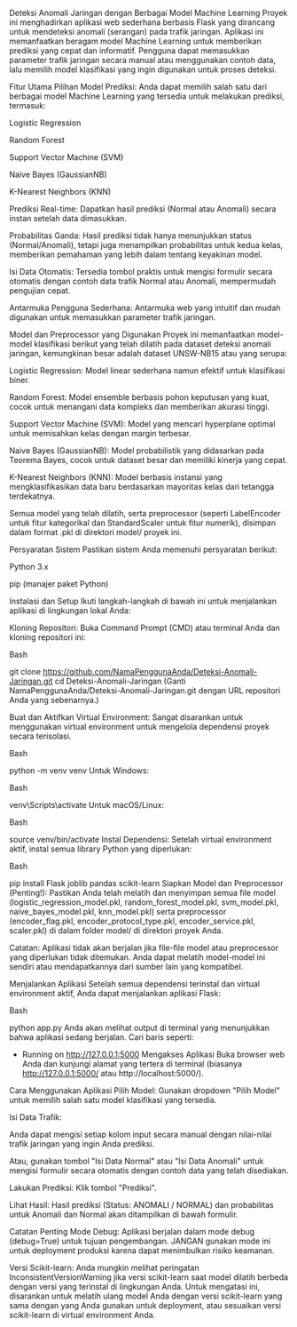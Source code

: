 Deteksi Anomali Jaringan dengan Berbagai Model Machine Learning
Proyek ini menghadirkan aplikasi web sederhana berbasis Flask yang dirancang untuk mendeteksi anomali (serangan) pada trafik jaringan. Aplikasi ini memanfaatkan beragam model Machine Learning untuk memberikan prediksi yang cepat dan informatif. Pengguna dapat memasukkan parameter trafik jaringan secara manual atau menggunakan contoh data, lalu memilih model klasifikasi yang ingin digunakan untuk proses deteksi.

Fitur Utama
Pilihan Model Prediksi: Anda dapat memilih salah satu dari berbagai model Machine Learning yang tersedia untuk melakukan prediksi, termasuk:

Logistic Regression

Random Forest

Support Vector Machine (SVM)

Naive Bayes (GaussianNB)

K-Nearest Neighbors (KNN)

Prediksi Real-time: Dapatkan hasil prediksi (Normal atau Anomali) secara instan setelah data dimasukkan.

Probabilitas Ganda: Hasil prediksi tidak hanya menunjukkan status (Normal/Anomali), tetapi juga menampilkan probabilitas untuk kedua kelas, memberikan pemahaman yang lebih dalam tentang keyakinan model.

Isi Data Otomatis: Tersedia tombol praktis untuk mengisi formulir secara otomatis dengan contoh data trafik Normal atau Anomali, mempermudah pengujian cepat.

Antarmuka Pengguna Sederhana: Antarmuka web yang intuitif dan mudah digunakan untuk memasukkan parameter trafik jaringan.

Model dan Preprocessor yang Digunakan
Proyek ini memanfaatkan model-model klasifikasi berikut yang telah dilatih pada dataset deteksi anomali jaringan, kemungkinan besar adalah dataset UNSW-NB15 atau yang serupa:

Logistic Regression: Model linear sederhana namun efektif untuk klasifikasi biner.

Random Forest: Model ensemble berbasis pohon keputusan yang kuat, cocok untuk menangani data kompleks dan memberikan akurasi tinggi.

Support Vector Machine (SVM): Model yang mencari hyperplane optimal untuk memisahkan kelas dengan margin terbesar.

Naive Bayes (GaussianNB): Model probabilistik yang didasarkan pada Teorema Bayes, cocok untuk dataset besar dan memiliki kinerja yang cepat.

K-Nearest Neighbors (KNN): Model berbasis instansi yang mengklasifikasikan data baru berdasarkan mayoritas kelas dari tetangga terdekatnya.

Semua model yang telah dilatih, serta preprocessor (seperti LabelEncoder untuk fitur kategorikal dan StandardScaler untuk fitur numerik), disimpan dalam format .pkl di direktori model/ proyek ini.

Persyaratan Sistem
Pastikan sistem Anda memenuhi persyaratan berikut:

Python 3.x

pip (manajer paket Python)

Instalasi dan Setup
Ikuti langkah-langkah di bawah ini untuk menjalankan aplikasi di lingkungan lokal Anda:

Kloning Repositori:
Buka Command Prompt (CMD) atau terminal Anda dan kloning repositori ini:

Bash

git clone https://github.com/NamaPenggunaAnda/Deteksi-Anomali-Jaringan.git
cd Deteksi-Anomali-Jaringan
(Ganti NamaPenggunaAnda/Deteksi-Anomali-Jaringan.git dengan URL repositori Anda yang sebenarnya.)

Buat dan Aktifkan Virtual Environment:
Sangat disarankan untuk menggunakan virtual environment untuk mengelola dependensi proyek secara terisolasi.

Bash

python -m venv venv
Untuk Windows:

Bash

venv\Scripts\activate
Untuk macOS/Linux:

Bash

source venv/bin/activate
Instal Dependensi:
Setelah virtual environment aktif, instal semua library Python yang diperlukan:

Bash

pip install Flask joblib pandas scikit-learn
Siapkan Model dan Preprocessor (Penting!):
Pastikan Anda telah melatih dan menyimpan semua file model (logistic_regression_model.pkl, random_forest_model.pkl, svm_model.pkl, naive_bayes_model.pkl, knn_model.pkl) serta preprocessor (encoder_flag.pkl, encoder_protocol_type.pkl, encoder_service.pkl, scaler.pkl) di dalam folder model/ di direktori proyek Anda.

Catatan: Aplikasi tidak akan berjalan jika file-file model atau preprocessor yang diperlukan tidak ditemukan. Anda dapat melatih model-model ini sendiri atau mendapatkannya dari sumber lain yang kompatibel.

Menjalankan Aplikasi
Setelah semua dependensi terinstal dan virtual environment aktif, Anda dapat menjalankan aplikasi Flask:

Bash

python app.py
Anda akan melihat output di terminal yang menunjukkan bahwa aplikasi sedang berjalan. Cari baris seperti:

* Running on http://127.0.0.1:5000
Mengakses Aplikasi
Buka browser web Anda dan kunjungi alamat yang tertera di terminal (biasanya http://127.0.0.1:5000/ atau http://localhost:5000/).

Cara Menggunakan Aplikasi
Pilih Model: Gunakan dropdown "Pilih Model" untuk memilih salah satu model klasifikasi yang tersedia.

Isi Data Trafik:

Anda dapat mengisi setiap kolom input secara manual dengan nilai-nilai trafik jaringan yang ingin Anda prediksi.

Atau, gunakan tombol "Isi Data Normal" atau "Isi Data Anomali" untuk mengisi formulir secara otomatis dengan contoh data yang telah disediakan.

Lakukan Prediksi: Klik tombol "Prediksi".

Lihat Hasil: Hasil prediksi (Status: ANOMALI / NORMAL) dan probabilitas untuk Anomali dan Normal akan ditampilkan di bawah formulir.

Catatan Penting
Mode Debug: Aplikasi berjalan dalam mode debug (debug=True) untuk tujuan pengembangan. JANGAN gunakan mode ini untuk deployment produksi karena dapat menimbulkan risiko keamanan.

Versi Scikit-learn: Anda mungkin melihat peringatan InconsistentVersionWarning jika versi scikit-learn saat model dilatih berbeda dengan versi yang terinstal di lingkungan Anda. Untuk mengatasi ini, disarankan untuk melatih ulang model Anda dengan versi scikit-learn yang sama dengan yang Anda gunakan untuk deployment, atau sesuaikan versi scikit-learn di virtual environment Anda.
